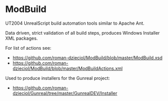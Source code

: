 # ModBuild
UT2004 UnrealScript build automation tools similar to Apache Ant.

Data driven, strict validation of all build steps, produces Windows Installer XML packages.

For list of actions see:
* https://github.com/roman-dzieciol/ModBuild/blob/master/ModBuild.xsd
* https://github.com/roman-dzieciol/ModBuild/blob/master/ModBuildActions.xml

Used to produce installers for the Gunreal project:
* https://github.com/roman-dzieciol/Gunreal/tree/master/GunrealDEV/Installer
